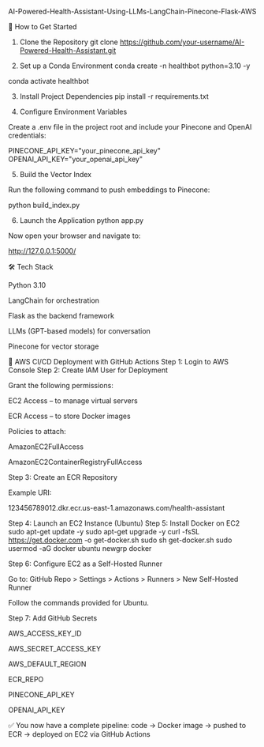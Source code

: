 AI-Powered-Health-Assistant-Using-LLMs-LangChain-Pinecone-Flask-AWS




🚀 How to Get Started
1. Clone the Repository
git clone https://github.com/your-username/AI-Powered-Health-Assistant.git

2. Set up a Conda Environment
conda create -n healthbot python=3.10 -y

conda activate healthbot

3. Install Project Dependencies
pip install -r requirements.txt

4. Configure Environment Variables

Create a .env file in the project root and include your Pinecone and OpenAI credentials:

PINECONE_API_KEY="your_pinecone_api_key"
OPENAI_API_KEY="your_openai_api_key"

5. Build the Vector Index

Run the following command to push embeddings to Pinecone:

python build_index.py

6. Launch the Application
python app.py


Now open your browser and navigate to:

http://127.0.0.1:5000/

🛠️ Tech Stack

Python 3.10

LangChain for orchestration

Flask as the backend framework

LLMs (GPT-based models) for conversation

Pinecone for vector storage

🚢 AWS CI/CD Deployment with GitHub Actions
Step 1: Login to AWS Console
Step 2: Create IAM User for Deployment

Grant the following permissions:

EC2 Access – to manage virtual servers

ECR Access – to store Docker images

Policies to attach:

AmazonEC2FullAccess

AmazonEC2ContainerRegistryFullAccess

Step 3: Create an ECR Repository

Example URI:

123456789012.dkr.ecr.us-east-1.amazonaws.com/health-assistant

Step 4: Launch an EC2 Instance (Ubuntu)
Step 5: Install Docker on EC2
sudo apt-get update -y
sudo apt-get upgrade -y
curl -fsSL https://get.docker.com -o get-docker.sh
sudo sh get-docker.sh
sudo usermod -aG docker ubuntu
newgrp docker

Step 6: Configure EC2 as a Self-Hosted Runner

Go to:
GitHub Repo > Settings > Actions > Runners > New Self-Hosted Runner

Follow the commands provided for Ubuntu.

Step 7: Add GitHub Secrets

AWS_ACCESS_KEY_ID

AWS_SECRET_ACCESS_KEY

AWS_DEFAULT_REGION

ECR_REPO

PINECONE_API_KEY

OPENAI_API_KEY

✅ You now have a complete pipeline: code → Docker image → pushed to ECR → deployed on EC2 via GitHub Actions
